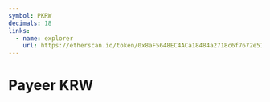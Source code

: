```yaml
---
symbol: PKRW
decimals: 18
links:
  - name: explorer
    url: https://etherscan.io/token/0x8aF5648EC4ACa18484a2718c6f7672e51DC152BF
---
```


# Payeer KRW

